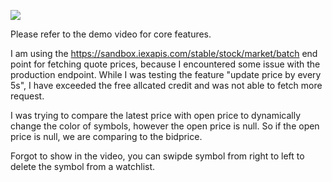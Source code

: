 ![](demo.gif)

Please refer to the demo video for core features.

I am using the https://sandbox.iexapis.com/stable/stock/market/batch end point for fetching quote prices, because I encountered some issue with the production endpoint. While I was testing the feature "update price by every 5s", I have exceeded the free allcated credit and was not able to fetch more request.

I was trying to compare the latest price with open price to dynamically change the color of symbols, however the open price is null. So if the open price is null, we are comparing to the bidprice.

Forgot to show in the video, you can swipde symbol from right to left to delete the symbol from a watchlist.



